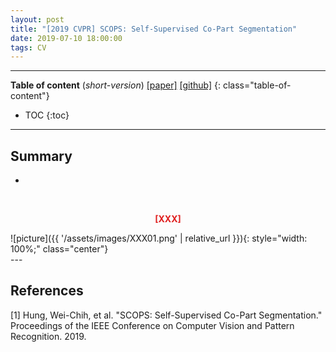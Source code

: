 ```yaml
---
layout: post
title: "[2019 CVPR] SCOPS: Self-Supervised Co-Part Segmentation"
date: 2019-07-10 18:00:00
tags: CV 
---
```


<!--more-->

---

**Table of content** (*short-version*)
[[paper]](http://openaccess.thecvf.com/content_CVPR_2019/papers/Hung_SCOPS_Self-Supervised_Co-Part_Segmentation_CVPR_2019_paper.pdf) [[github]](https://github.com/NVlabs/SCOPS)
{: class="table-of-content"}
* TOC
{:toc}

---

## Summary

-
  

<br/>
<p align="center" style="color: #e01f1f; font-weight: bold;">[XXX]</p>
![picture]({{ '/assets/images/XXX01.png' | relative_url }}){: style="width: 100%;" class="center"}
<br/>
---


## References

[1] Hung, Wei-Chih, et al. "SCOPS: Self-Supervised Co-Part Segmentation." Proceedings of the IEEE Conference on Computer Vision and Pattern Recognition. 2019.
